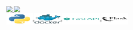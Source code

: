 <div style="display: inline-block">
  <a href="https://github.com/Gefte">
  <img height="170em" src="https://github-readme-stats.vercel.app/api?username=Gefte&show_icons=true&theme=dracula&include_all_commits=true&count_private=true"/>
  <img height="170em" src="https://github-readme-stats.vercel.app/api/top-langs/?username=Gefte&layout=compact&langs_count=7&theme=dracula"/>
</div>

<div style="" align="rigth">
  <img align="center" alt="Gef-Python" height="30" width="70" src="https://raw.githubusercontent.com/devicons/devicon/master/icons/python/python-original.svg">
  <img src="https://raw.githubusercontent.com/devicons/devicon/master/icons/docker/docker-original-wordmark.svg" alt="Docker Logo" height="30" width="70" align="center">
<img src="https://raw.githubusercontent.com/devicons/devicon/master/icons/fastapi/fastapi-original-wordmark.svg" alt="FastAPI Logo" height="30" width="100" align="center">
<img src="https://raw.githubusercontent.com/devicons/devicon/master/icons/flask/flask-original-wordmark.svg" alt="Flask Logo" height="30" width="70" align="center">
</div>
